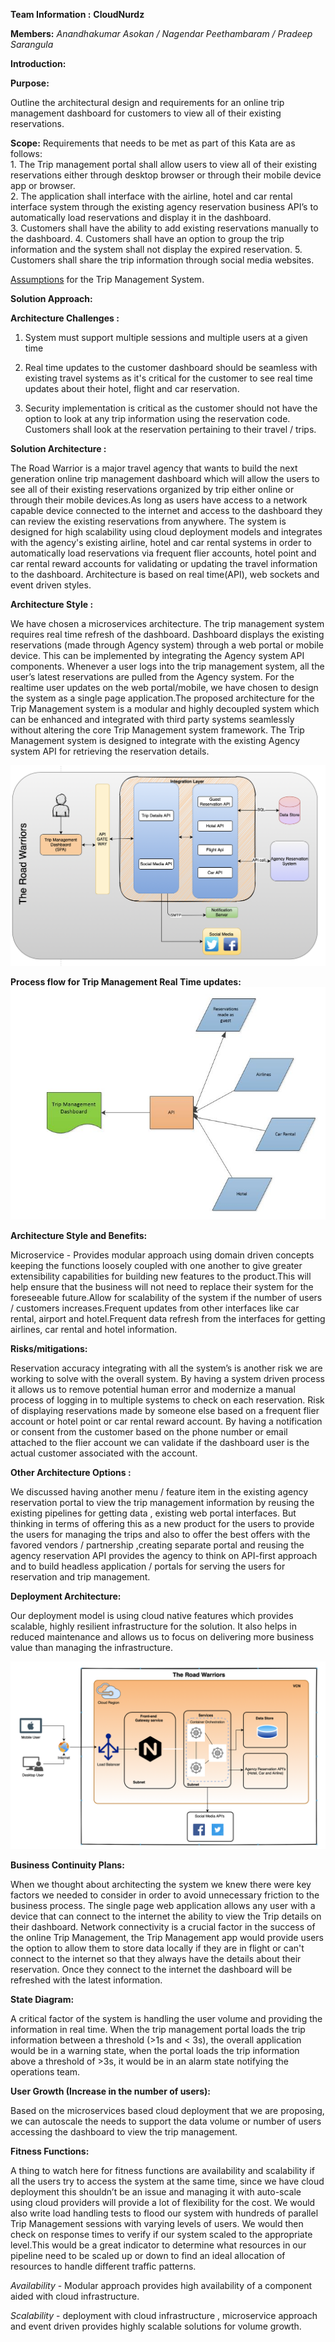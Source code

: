 **Team Information :** **CloudNurdz**

**Members:** *Anandhakumar Asokan / Nagendar Peethambaram / Pradeep Sarangula*

 
**Introduction:**
  
  **Purpose:**
  
   Outline the architectural design and requirements for an online trip management dashboard for customers to view all of their existing reservations.
  
  **Scope:**
      Requirements that needs to be met as part of this Kata are as follows:        
	1. The Trip management portal shall allow users to view all of their existing reservations either
	  through desktop browser or through their mobile device app or browser.  
	2. The application shall interface with the airline, hotel and car rental interface system through 
	  the existing agency reservation business API’s to automatically load reservations and display it in the dashboard.  
    	3. Customers shall have the ability to add existing reservations manually to the dashboard.
    	4. Customers shall have an option to group the trip information and the system shall not display the expired reservation. 
    	5. Customers shall share the trip information through social media websites. 
 
  [Assumptions](ADR/Assumptions.md) for the Trip Management System.

****Solution Approach:****

**Architecture Challenges :**
 
  1. System must support multiple sessions and multiple users at a given time 
 
  2. Real time updates to the customer dashboard should be seamless with existing travel systems as it's critical for the customer
     to see real time updates about their hotel, flight and car reservation.
 
  3. Security implementation is critical as the customer should not have the option to look at any trip information 
     using the reservation code. Customers shall look at the reservation pertaining to their travel / trips.

**Solution Architecture :**

The Road Warrior is a major travel agency that wants to build the next generation online trip management dashboard which will allow the users to see all of their existing reservations organized by trip either online or through their mobile devices.As long as users have access to a network capable device connected to the internet and access to the dashboard they can review the existing reservations from anywhere. The system is designed for high scalability using cloud deployment models and integrates with the agency's existing airline, hotel and car rental systems in order to automatically load reservations via frequent flier accounts, hotel point and car rental reward accounts for validating or updating the travel information to the dashboard. Architecture is based on real time(API), web sockets and event driven styles. 

**Architecture Style :**

We have chosen a microservices architecture. The trip management system requires real time refresh of the dashboard. Dashboard displays the existing reservations (made through Agency system) through a web portal or mobile device. This can be implemented by integrating the Agency system API components. Whenever a user logs into the trip management system, all the user’s latest reservations are pulled from the Agency system. For the realtime user updates on the web portal/mobile, we have chosen to design the system as a single page application.The proposed architecture for the Trip Management system is a modular and highly decoupled system which can be enhanced and integrated with third party systems seamlessly without altering the core Trip Management system framework. The Trip Management system is designed to integrate with the existing Agency system API for retrieving the reservation details.

![**Architecture Diagram:**](Architecture/Logical/Logical_Architecture.png)

**Process flow for Trip Management Real Time updates:**
![**Process flow Diagram:**](Architecture/ProcessFlow.JPG)

**Architecture Style and Benefits:**

Microservice - Provides modular approach using domain driven concepts keeping the functions loosely coupled with one another to give greater extensibility capabilities for building new features to the product.This will help ensure that the business will not need to replace their system for the foreseeable future.Allow for scalability of the system if the number of users / customers  increases.Frequent updates from other interfaces like car rental, airport and hotel.Frequent data refresh from the interfaces for getting airlines, car rental and hotel information. 

**Risks/mitigations:** 

Reservation accuracy integrating with all the system’s is another risk we are working to solve with the overall system. By having a system driven process it allows us to remove potential human error and modernize a manual process of logging in to multiple systems to check on each reservation.
Risk of displaying reservations made by someone else based on a frequent flier account or hotel point or car rental reward account. By having a notification or consent from the customer based on the phone number or email attached to the flier account we can validate if the dashboard user is the actual customer associated with the account.

**Other Architecture Options :**

We discussed having another menu / feature item in the existing agency reservation portal to view the trip management information by reusing the existing pipelines for getting data , existing web portal interfaces. But thinking in terms of offering this as a new product for the users to provide the users for managing the trips and also to offer the best offers with the favored vendors / partnership ,creating separate portal and reusing the agency reservation API provides the agency to think on API-first approach and to build headless application / portals for serving the users for reservation and trip management. 

**Deployment Architecture:**

Our deployment model is using cloud native features which provides scalable, highly resilient infrastructure for the solution. It also helps in reduced maintenance and allows us to focus on delivering more business value than managing the infrastructure. 

![**Deployment Diagram:**](https://github.com/akasokan99/kata_cloudNurdz/blob/main/Architecture/Deployment/Deployment_Architecture.png)


**Business Continuity Plans:**

When we thought about architecting the system we knew there were key factors we needed to consider in order to avoid unnecessary friction to the business process. The single page web application allows any user with a device that can connect to the internet the ability to view the Trip details on their dashboard.  Network connectivity is a crucial factor in the success of the online Trip Management, the Trip Management app would provide users the option to allow them to store data locally if they are in flight or can't connect to the internet so that they always have the details about their reservation. Once they connect to the internet the dashboard will be refreshed with the latest information.

**State Diagram:**

A critical factor of the system is handling the user volume and providing the information in real time.  When the trip management portal loads the trip information between a threshold (>1s and < 3s), the overall application would be in a warning state, when the portal loads the trip information above a threshold of >3s, it would be in an alarm state notifying the operations team. 

**User Growth (Increase in the number of users):**

Based on the microservices based cloud deployment that we are proposing, we can autoscale the needs to support the data volume or number of users accessing the dashboard to view the trip management.

**Fitness Functions:**

A thing to watch here for fitness functions are availability and scalability if all the users try to access the system at the same time, since we have cloud deployment this shouldn’t be an issue and managing it with auto-scale using cloud providers will provide a lot of flexibility for the cost. We would also write load handling tests to flood our system with hundreds of parallel Trip Management sessions with varying levels of users. We would then check on response times to verify if our system scaled to the appropriate level.This would be a great indicator to determine what resources in our pipeline need to be scaled up or down to find an ideal allocation of resources to handle different traffic patterns. 

   *Availability* - Modular approach provides high availability of a component aided with cloud infrastructure. 

   *Scalability* - deployment with cloud infrastructure , microservice approach and event driven provides highly scalable solutions for volume growth.

